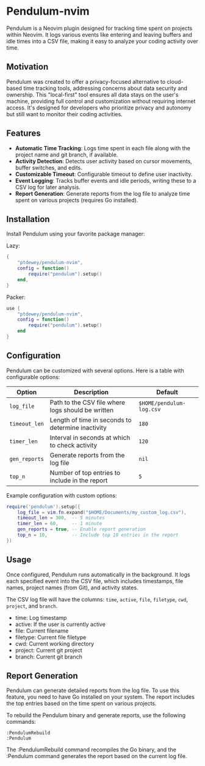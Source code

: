 # Pendulum-nvim

Pendulum is a Neovim plugin designed for tracking time spent on projects within Neovim. It logs various events like entering and leaving buffers and idle times into a CSV file, making it easy to analyze your coding activity over time.

## Motivation

Pendulum was created to offer a privacy-focused alternative to cloud-based time tracking tools, addressing concerns about data security and ownership. This "local-first" tool ensures all data stays on the user's machine, providing full control and customization without requiring internet access. It's designed for developers who prioritize privacy and autonomy but still want to monitor their coding activities.

## Features

- **Automatic Time Tracking**: Logs time spent in each file along with the project name and git branch, if available.
- **Activity Detection**: Detects user activity based on cursor movements, buffer switches, and edits.
- **Customizable Timeout**: Configurable timeout to define user inactivity.
- **Event Logging**: Tracks buffer events and idle periods, writing these to a CSV log for later analysis.
- **Report Generation**: Generate reports from the log file to analyze time spent on various projects (requires Go installed).

## Installation

Install Pendulum using your favorite package manager:

Lazy:
```lua
{
    "ptdewey/pendulum-nvim",
    config = function()
        require("pendulum").setup()
    end,
}
```

Packer:
```lua
use {
    "ptdewey/pendulum-nvim",
    config = function()
        require("pendulum").setup()
    end
}
```

## Configuration

Pendulum can be customized with several options. Here is a table with configurable options:

| Option        | Description                                       | Default                        |
|---------------|---------------------------------------------------|--------------------------------|
| `log_file`    | Path to the CSV file where logs should be written | `$HOME/pendulum-log.csv`       |
| `timeout_len` | Length of time in seconds to determine inactivity | `180`                          |
| `timer_len`   | Interval in seconds at which to check activity    | `120`                          |
| `gen_reports` | Generate reports from the log file                | `nil`                          |
| `top_n`       | Number of top entries to include in the report    | `5`                            |

Example configuration with custom options:

```lua
require('pendulum').setup({
    log_file = vim.fn.expand("$HOME/Documents/my_custom_log.csv"),
    timeout_len = 300,  -- 5 minutes
    timer_len = 60,     -- 1 minute
    gen_reports = true, -- Enable report generation
    top_n = 10,         -- Include top 10 entries in the report
})
```

## Usage

Once configured, Pendulum runs automatically in the background. It logs each specified event into the CSV file, which includes timestamps, file names, project names (from Git), and activity states.

The CSV log file will have the columns: `time`, `active`, `file`, `filetype`, `cwd`, `project`, and `branch`.
- time: Log timestamp
- active: If the user is currently active
- file: Current filename
- filetype: Current file filetype
- cwd: Current working directory
- project: Current git project
- branch: Current git branch

## Report Generation

Pendulum can generate detailed reports from the log file. To use this feature, you need to have Go installed on your system. The report includes the top entries based on the time spent on various projects.

To rebuild the Pendulum binary and generate reports, use the following commands:

```vim
:PendulumRebuild
:Pendulum
```

The :PendulumRebuild command recompiles the Go binary, and the :Pendulum command generates the report based on the current log file.
